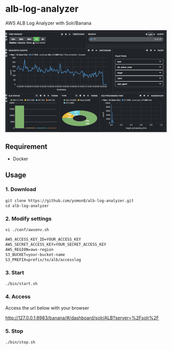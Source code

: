 alb-log-analyzer
====
AWS ALB Log Analyzer with Solr/Banana

<img src="https://raw.githubusercontent.com/yomon8/alb-log-analyzer/v0.1.1/image.png" width="600">

## Requirement

- Docker

## Usage


### 1. Download

```
git clone https://github.com/yomon8/alb-log-analyzer.git
cd alb-log-analyzer
```

### 2. Modify settings

```
vi ./conf/awsenv.sh
```

```
AWS_ACCESS_KEY_ID=YOUR_ACCESS_KEY
AWS_SECRET_ACCESS_KEY=YOUR_SECRET_ACCESS_KEY
AWS_REGION=aws-region
S3_BUCKET=your-bucket-name
S3_PREFIX=prefix/to/alb/accesslog
```

### 3. Start

```
./bin/start.sh
```

### 4. Access
Access the url below with your browser

http://127.0.0.1:8983/banana/#/dashboard/solr/ALB?server=%2Fsolr%2F

### 5. Stop

```
./bin/stop.sh
```

